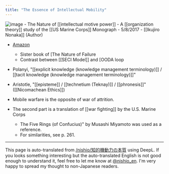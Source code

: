 ```yaml
---
title: "The Essence of Intellectual Mobility"
---
```


![image](https://gyazo.com/5349b53e16f4818d5dda3beecc7396d2/thumb/1000)
    - The Nature of [[intellectual motive power]] - A [[organization theory]] study of the [[US Marine Corps]] Monograph - 5/8/2017
    - [[Ikujiro Nonaka]] (Author)
- [Amazon](http://amzn.to/2vwx7B1)

    - Sister book of [The Nature of Failure
    - Contrast between [[SECI Model]] and [OODA loop
- Polanyi, "[[explicit knowledge (knowledge management terminology)]] / [[tacit knowledge (knowledge management terminology)]]"
- Aristotle, "[[episteme]] / [[technetium (Teknay)]] / [[phronesis]]" ([[Nicomachean Ethics]])
- Mobile warfare is the opposite of war of attrition.

- The second part is a translation of [[war fighting]] by the U.S. Marine Corps
    - The Five Rings (of Confucius)" by Musashi Miyamoto was used as a reference.
    - For similarities, see p. 261.


---
This page is auto-translated from [/nishio/知的機動力の本質](https://scrapbox.io/nishio/知的機動力の本質) using DeepL. If you looks something interesting but the auto-translated English is not good enough to understand it, feel free to let me know at [@nishio_en](https://twitter.com/nishio_en). I'm very happy to spread my thought to non-Japanese readers.